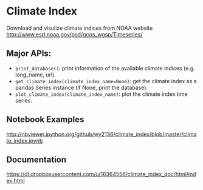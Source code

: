 # Climate Index
Download and visulize climate indices from NOAA website
http://www.esrl.noaa.gov/psd/gcos_wgsp/Timeseries/

## Major APIs:
* `print_database()`: print information of the available climate indices (e.g. long_name, url).
* `get_climate_index(climate_index_name=None)`: get the climate index as a pandas Series instance (if None, print the database).
* `plot_climate_index(climate_index_name)`: plot the climate index time series.

## Notebook Examples
http://nbviewer.ipython.org/github/wy2136/climate_index/blob/master/climate_index.ipynb

## Documentation
https://dl.dropboxusercontent.com/u/16364556/climate_index_doc/html/index.html
